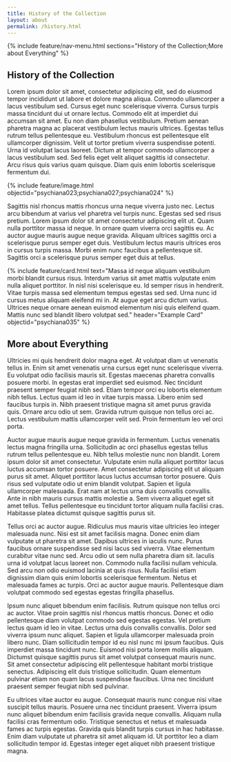 ```yaml
---
title: History of the Collection
layout: about
permalink: /history.html
---
```


{% include feature/nav-menu.html sections="History of the Collection;More about Everything" %}

## History of the Collection

Lorem ipsum dolor sit amet, consectetur adipiscing elit, sed do eiusmod tempor incididunt ut labore et dolore magna aliqua. Commodo ullamcorper a lacus vestibulum sed. Cursus eget nunc scelerisque viverra. Cursus turpis massa tincidunt dui ut ornare lectus. Commodo elit at imperdiet dui accumsan sit amet. Eu non diam phasellus vestibulum. Pretium aenean pharetra magna ac placerat vestibulum lectus mauris ultrices. Egestas tellus rutrum tellus pellentesque eu. Vestibulum rhoncus est pellentesque elit ullamcorper dignissim. Velit ut tortor pretium viverra suspendisse potenti. Urna id volutpat lacus laoreet. Dictum at tempor commodo ullamcorper a lacus vestibulum sed. Sed felis eget velit aliquet sagittis id consectetur. Arcu risus quis varius quam quisque. Diam quis enim lobortis scelerisque fermentum dui.

{% include feature/image.html objectid="psychiana023;psychiana027;psychiana024" %}

Sagittis nisl rhoncus mattis rhoncus urna neque viverra justo nec. Lectus arcu bibendum at varius vel pharetra vel turpis nunc. Egestas sed sed risus pretium. Lorem ipsum dolor sit amet consectetur adipiscing elit ut. Quam nulla porttitor massa id neque. In ornare quam viverra orci sagittis eu. Ac auctor augue mauris augue neque gravida. Aliquam ultrices sagittis orci a scelerisque purus semper eget duis. Vestibulum lectus mauris ultrices eros in cursus turpis massa. Morbi enim nunc faucibus a pellentesque sit. Sagittis orci a scelerisque purus semper eget duis at tellus.

{% include feature/card.html text="Massa id neque aliquam vestibulum morbi blandit cursus risus. Interdum varius sit amet mattis vulputate enim nulla aliquet porttitor. In nisl nisi scelerisque eu. Id semper risus in hendrerit. Vitae turpis massa sed elementum tempus egestas sed sed. Urna nunc id cursus metus aliquam eleifend mi in. At augue eget arcu dictum varius. Ultrices neque ornare aenean euismod elementum nisi quis eleifend quam. Mattis nunc sed blandit libero volutpat sed." header="Example Card" objectid="psychiana035" %}

## More about Everything

Ultricies mi quis hendrerit dolor magna eget. At volutpat diam ut venenatis tellus in. Enim sit amet venenatis urna cursus eget nunc scelerisque viverra. Eu volutpat odio facilisis mauris sit. Egestas maecenas pharetra convallis posuere morbi. In egestas erat imperdiet sed euismod. Nec tincidunt praesent semper feugiat nibh sed. Etiam tempor orci eu lobortis elementum nibh tellus. Lectus quam id leo in vitae turpis massa. Libero enim sed faucibus turpis in. Nibh praesent tristique magna sit amet purus gravida quis. Ornare arcu odio ut sem. Gravida rutrum quisque non tellus orci ac. Lectus vestibulum mattis ullamcorper velit sed. Proin fermentum leo vel orci porta.

Auctor augue mauris augue neque gravida in fermentum. Luctus venenatis lectus magna fringilla urna. Sollicitudin ac orci phasellus egestas tellus rutrum tellus pellentesque eu. Nibh tellus molestie nunc non blandit. Lorem ipsum dolor sit amet consectetur. Vulputate enim nulla aliquet porttitor lacus luctus accumsan tortor posuere. Amet consectetur adipiscing elit ut aliquam purus sit amet. Aliquet porttitor lacus luctus accumsan tortor posuere. Quis risus sed vulputate odio ut enim blandit volutpat. Sapien et ligula ullamcorper malesuada. Erat nam at lectus urna duis convallis convallis. Ante in nibh mauris cursus mattis molestie a. Sem viverra aliquet eget sit amet tellus. Tellus pellentesque eu tincidunt tortor aliquam nulla facilisi cras. Habitasse platea dictumst quisque sagittis purus sit.

Tellus orci ac auctor augue. Ridiculus mus mauris vitae ultricies leo integer malesuada nunc. Nisi est sit amet facilisis magna. Donec enim diam vulputate ut pharetra sit amet. Dapibus ultrices in iaculis nunc. Purus faucibus ornare suspendisse sed nisi lacus sed viverra. Vitae elementum curabitur vitae nunc sed. Arcu odio ut sem nulla pharetra diam sit. Iaculis urna id volutpat lacus laoreet non. Commodo nulla facilisi nullam vehicula. Sed arcu non odio euismod lacinia at quis risus. Nulla facilisi etiam dignissim diam quis enim lobortis scelerisque fermentum. Netus et malesuada fames ac turpis. Orci ac auctor augue mauris. Pellentesque diam volutpat commodo sed egestas egestas fringilla phasellus.

Ipsum nunc aliquet bibendum enim facilisis. Rutrum quisque non tellus orci ac auctor. Vitae proin sagittis nisl rhoncus mattis rhoncus. Donec et odio pellentesque diam volutpat commodo sed egestas egestas. Vel pretium lectus quam id leo in vitae. Lectus urna duis convallis convallis. Dolor sed viverra ipsum nunc aliquet. Sapien et ligula ullamcorper malesuada proin libero nunc. Diam sollicitudin tempor id eu nisl nunc mi ipsum faucibus. Quis imperdiet massa tincidunt nunc. Euismod nisi porta lorem mollis aliquam. Dictumst quisque sagittis purus sit amet volutpat consequat mauris nunc. Sit amet consectetur adipiscing elit pellentesque habitant morbi tristique senectus. Adipiscing elit duis tristique sollicitudin. Quam elementum pulvinar etiam non quam lacus suspendisse faucibus. Urna nec tincidunt praesent semper feugiat nibh sed pulvinar.

Eu ultrices vitae auctor eu augue. Consequat mauris nunc congue nisi vitae suscipit tellus mauris. Posuere urna nec tincidunt praesent. Viverra ipsum nunc aliquet bibendum enim facilisis gravida neque convallis. Aliquam nulla facilisi cras fermentum odio. Tristique senectus et netus et malesuada fames ac turpis egestas. Gravida quis blandit turpis cursus in hac habitasse. Enim diam vulputate ut pharetra sit amet aliquam id. Ut porttitor leo a diam sollicitudin tempor id. Egestas integer eget aliquet nibh praesent tristique magna.
